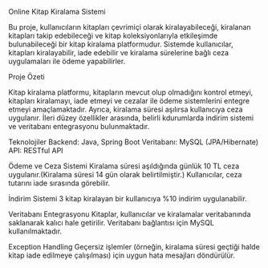 Online Kitap Kiralama Sistemi

Bu proje, kullanıcıların kitapları çevrimiçi olarak kiralayabileceği, kiralanan kitapları takip edebileceği ve kitap koleksiyonlarıyla
etkileşimde bulunabileceği bir kitap kiralama platformudur. Sistemde kullanıcılar, kitapları kiralayabilir, iade edebilir ve kiralama sürelerine
bağlı ceza uygulamaları ile ödeme yapabilirler.

Proje Özeti

Kitap kiralama platformu, kitapların mevcut olup olmadığını kontrol etmeyi, kitapları kiralamayı, iade etmeyi ve cezalar ile ödeme sistemlerini
entegre etmeyi amaçlamaktadır. Ayrıca, kiralama süresi aşılırsa kullanıcıya ceza uygulanır. İleri düzey özellikler arasında, belirli kdurumlarda
indirim sistemi ve veritabanı entegrasyonu bulunmaktadır.

Teknolojiler
Backend: Java, Spring Boot
Veritabanı: MySQL (JPA/Hibernate)
API: RESTful API

Ödeme ve Ceza Sistemi
Kiralama süresi aşıldığında günlük 10 TL ceza uygulanır.(Kiralama süresi 14 gün olarak belirtilmiştir.)
Kullanıcılar, ceza tutarını iade sırasında görebilir.

İndirim Sistemi
3 kitap kiralayan bir kullanıcıya %10 indirim uygulanabilir.

Veritabanı Entegrasyonu
Kitaplar, kullanıcılar ve kiralamalar veritabanında saklanarak kalıcı hale getirilir. Veritabanı bağlantısı için MySQL kullanılmaktadır.

Exception Handling
Geçersiz işlemler (örneğin, kiralama süresi geçtiği halde kitap iade edilmeye çalışılması) için uygun hata mesajları döndürülür.


